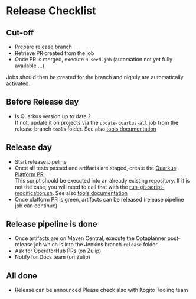 # Release Checklist

## Cut-off

- Prepare release branch
- Retrieve PR created from the job
- Once PR is merged, execute `0-seed-job` (automation not yet fully available ...)

Jobs should then be created for the branch and nightly are automatically activated.

## Before Release day

- Is Quarkus version up to date ?  
  If not, update it on projects via the `update-quarkus-all` job from the release branch `tools` folder. See also [tools documentation](./tools.md)

## Release day

- Start release pipeline
- Once all tests passed and artifacts are staged, create the [Quarkus Platform PR](../tools/update-quarkus-platform.sh)  
  This script should be executed into an already existing repository. If it is not the case, you will need to call that with the [run-git-script-modification.sh](../tools/run-git-script-modification.sh). See also [tools documentation](./tools.md)
- Once platform PR is green, artifacts can be released (release pipeline job can continue)

## Release pipeline is done

- Once artifacts are on Maven Central, execute the Optaplanner post-release job which is into the Jenkins branch `release` folder
- Ask for OperatorHub PRs (on Zulip)
- Notify for Docs team (on Zulip)

## All done

- Release can be announced
  Please check also with Kogito Tooling team
